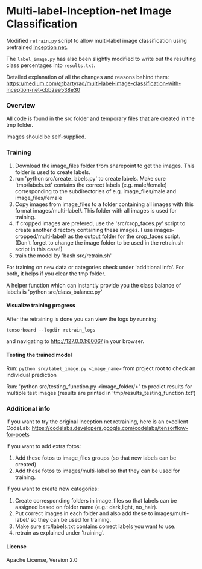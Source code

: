 # Multi-label-Inception-net Image Classification
Modified `retrain.py` script to allow multi-label image classification using pretrained [Inception net](https://github.com/tensorflow/models/tree/master/research/inception).

The `label_image.py` has also been slightly modified to write out the resulting class percentages into `results.txt`. 

Detailed explanation of all the changes and reasons behind them: 
https://medium.com/@bartyrad/multi-label-image-classification-with-inception-net-cbb2ee538e30

### Overview
All code is found in the src folder and temporary files that are created in the tmp folder. 

Images should be self-supplied.

### Training
1. Download the image_files folder from sharepoint to get the images. This folder is used to create labels. 
2. run 'python src/create_labels.py' to create labels. Make sure 'tmp/labels.txt' contains the correct labels (e.g. male/female) corresponding to the subdirectories of e.g. image_files/male and image_files/female
3. Copy images from image_files to a folder containing all images with this format images/multi-label/. This folder with all images is used for training. 
4. If cropped images are prefered, use the 'src/crop_faces.py' script to create another directory containing these images. I use images-cropped/multi-label/ as the output folder for the crop_faces script. (Don't forget to change the image folder to be used in the retrain.sh script in this case!)
4. train the model by 'bash src/retrain.sh'

For training on new data or categories check under 'additional info'. For both, it helps if you clear the tmp folder. 

A helper function which can instantly provide you the class balance of labels is 'python src/class_balance.py'

#### Visualize training progress
After the retraining is done you can view the logs by running:

`tensorboard --logdir retrain_logs`

and navigating to http://127.0.0.1:6006/ in your browser.

#### Testing the trained model
Run: `python src/label_image.py <image_name>` from project root to check an individual prediction

Run: 'python src/testing_function.py <image_folder/>' to predict results for multiple test images (results are printed in 'tmp/results_testing_function.txt')


### Additional info
If you want to try the original Inception net retraining, here is an excellent CodeLab: https://codelabs.developers.google.com/codelabs/tensorflow-for-poets

If you want to add extra fotos:
1. Add these fotos to image_files groups (so that new labels can be created)
2. Add these fotos to images/multi-label so that they can be used for training. 

If you want to create new categories:
1. Create corresponding folders in image_files so that labels can be assigned based on folder name (e.g.: dark,light, no_hair).
2. Put correct images in each folder and also add these to images/multi-label/ so they can be used for training.
3. Make sure src/labels.txt contains correct labels you want to use. 
4. retrain as explained under 'training'.

#### License
Apache License, Version 2.0
